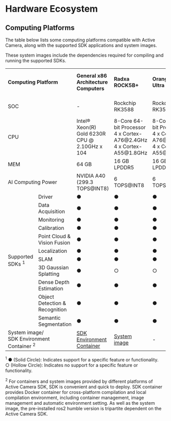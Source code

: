 # Hardware Ecosystem
## Computing Platforms

The table below lists some computing platforms compatible with Active Camera, along with the supported SDK applications and system images. 

These system images include the dependencies required for compiling and running the supported SDKs.

<table class="docutils align-default">
    <tr class="centered-table-text">
        <td style="font-weight: bold;" colspan="2">Computing Platform</td>
        <td style="font-weight: bold;">General x86<br> Architecture Computers</td>
        <td style="font-weight: bold;">Radxa ROCK5B+</td>
        <td style="font-weight: bold;">OrangePi 5 Ultra</td>
        <td style="font-weight: bold;">NVIDIA Jetson<br> Orin Nano Super</td>
        <td style="font-weight: bold;">D-Robotics RDK X5</td>
    </tr>
    <tr class="centered-table-text">
        <td colspan="2">SOC</td>
        <td>-</td>
        <td>Rockchip RK3588</td>
        <td>Rockchip RK3588</td>
        <td>Jetson Orin Nano 8GB module</td>
        <td>Sunrise 5</td>
    </tr>
    <tr class="centered-table-text">
        <td colspan="2">CPU</td>
        <td>Intel® Xeon(R)<br> Gold 6230R CPU @<br> 2.10GHz x 104</td>
        <td>8-Core 64-bit Processor<br> 4 x Cortex-A76@2.4GHz<br> 4 x Cortex-A55@1.8GHz</td>
        <td>8-Core 64-bit Processor<br> 4 x Cortex-A76@2.4GHz<br> 4 x Cortex-A55@1.8GHz</td>
        <td>6 x Cortex-A78@2.4GHz</td>
        <td>8 x Cortex-A55@1.5GHz</td>
    </tr>
    <tr class="centered-table-text">
        <td colspan="2">MEM</td>
        <td>64 GB</td>
        <td>16 GB LPDDR5</td>
        <td>16 GB LPDDR5</td>
        <td>8 GB LPDDR5</td>
        <td>8 GB LPDDR4</td>
    </tr>
    <tr class="centered-table-text">
        <td colspan="2">AI Computing Power</td>
        <td>NVIDIA A40<br> (299.3 TOPS@INT8)</td>
        <td>6 TOPS@INT8</td>
        <td>6 TOPS@INT8</td>
        <td>67 TOPS@INT8</td>
        <td>10 TOPS@INT8</td>
    </tr>
    <tr class="centered-table-text">
        <td rowspan="12">Supported <br> SDKs <sup>1</sup> </td>
    </tr>
    <tr class="centered-table-text">
        <td>Driver</td>
        <td>●</td>
        <td>●</td>
        <td>●</td>
        <td>○</td>
        <td>○</td>
    </tr>
    <tr class="centered-table-text">
        <td>Data Acquisition</td>
        <td>●</td>
        <td>●</td>
        <td>●</td>
        <td>○</td>
        <td>○</td>
    </tr>
    <tr class="centered-table-text">
        <td>Monitoring</td>
        <td>●</td>
        <td>●</td>
        <td>●</td>
        <td>○</td>
        <td>○</td>
    </tr>
    <tr class="centered-table-text">
        <td>Calibration</td>
        <td>●</td>
        <td>●</td>
        <td>●</td>
        <td>○</td>
        <td>○</td>
    </tr>
    <tr class="centered-table-text">
        <td>Point Cloud & Vision Fusion</td>
        <td>●</td>
        <td>●</td>
        <td>●</td>
        <td>○</td>
        <td>○</td>
    </tr>
    <tr class="centered-table-text">
        <td>Localization</td>
        <td>●</td>
        <td>●</td>
        <td>●</td>
        <td>○</td>
        <td>○</td>
    </tr>
    <tr class="centered-table-text">
        <td>SLAM</td>
        <td>●</td>
        <td>●</td>
        <td>●</td>
        <td>○</td>
        <td>○</td>
    </tr>
    <tr class="centered-table-text">
        <td>3D Gaussian Splatting</td>
        <td>●</td>
        <td>○</td>
        <td>○</td>
        <td>○</td>
        <td>○</td>
    </tr>
    <tr class="centered-table-text">
        <td>Dense Depth Estimation</td>
        <td>●</td>
        <td>●</td>
        <td>●</td>
        <td>○</td>
        <td>○</td>
    </tr>
    <tr class="centered-table-text">
        <td>Object Detection & Recognition</td>
        <td>●</td>
        <td>●</td>
        <td>●</td>
        <td>○</td>
        <td>○</td>
    </tr>
    <tr class="centered-table-text">
        <td>Semantic Segmentation</td>
        <td>●</td>
        <td>●</td>
        <td>●</td>
        <td>○</td>
        <td>○</td>
    </tr>
    <tr class="centered-table-text">
        <td colspan="2">System image/<br>SDK Environment Container <sup>2</sup> </td>
        <td>
            <a href="https://github.com/RoboSense-Robotics/ros2_ac_sdk_infra/tree/main/tools/cross_compilation">
                SDK Environment Container
            </a>
        </td>
        <td>
            <a href="https://github.com/RoboSense-Robotics/robosense_ac_ros2_sdk_infra/blob/main/tools/system_image/Radxa_Image_Readme.md">
                System image
            </a>
        </td>
        <td>-</td>
        <td>
            <a href="https://github.com/RoboSense-Robotics/robosense_ac_ros2_sdk_infra/blob/main/tools/system_image/Orin_Nano_Image_Readme.md">
                System image
            </a>
        </td>
        <td>-</td>
    </tr>
</table>

<sup>1</sup> ● (Solid Circle): Indicates support for a specific feature or functionality. <br> ○ (Hollow Circle): Indicates no support for a specific feature or functionality.

<sup>2</sup> For containers and system images provided by different platforms of Active Camera SDK, SDK is convenient and quick to deploy. SDK container provides Docker container for cross-platform compilation and local compilation environment, including container management, image management and automatic environment setting. As well as the system image, the pre-installed ros2 humble version is tripartite dependent on the Active Camera SDK.
